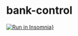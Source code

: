 # bank-control

[![Run in Insomnia}](https://insomnia.rest/images/run.svg)](https://insomnia.rest/run/?label=bank-control&uri=https%3A%2F%2Fraw.githubusercontent.com%2FMooTTTa%2Fbank-control%2Fmaster%2Finsomnia.json.json)
 

